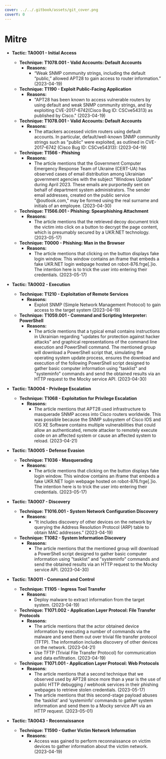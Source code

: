 ```yaml
---
cover: ../../.gitbook/assets/git_cover.png
coverY: 0
---
```


# Mitre

* **Tactic: TA0001 - Initial Access**
  * **Technique: T1078.001 - Valid Accounts: Default Accounts**
    * **Reasons:**
      * “Weak SNMP community strings, including the default “public,” allowed APT28 to gain access to router information.” (2023-04-19)
  * **Technique: T1190 - Exploit Public-Facing Application**
    * **Reasons:**
      * "APT28 has been known to access vulnerable routers by using default and weak SNMP community strings, and by exploiting CVE-2017-6742(Cisco Bug ID: CSCve54313) as published by Cisco." (2023-04-19)
  * **Technique: T1078.001 - Valid Accounts: Default Accounts**
    * **Reasons:**
      * The attackers accessed victim routers using default accounts. In particular, default/well-known SNMP community strings such as "public" were exploited, as outlined in CVE-2017-6742 (Cisco Bug ID: CSCve54313): (2023-04-19)
  * **Technique: T1566 - Phishing**
    * **Reasons:**
      * The article mentions that the Government Computer Emergency Response Team of Ukraine (CERT-UA) has observed cases of email distribution among Ukrainian government agencies with the subject "Windows Update" during April 2023. These emails are purportedly sent on behalf of department system administrators. The sender email addresses, created on the public service "@outlook.com," may be formed using the real surname and initials of an employee. (2023-04-30)
  * **Technique: T1566.001 - Phishing: Spearphishing Attachment**
    * **Reasons:**
      * The article mentions that the retrieved decoy document trick the victim into click on a button to decrypt the page content, which is presumably secured by a UKR.NET technology. (2023-05-17)
  * **Technique: T0000 - Phishing: Man in the Browser**
    * **Reasons:**
      * The article mentions that clicking on the button displays fake login window. This window contains an iframe that embeds a fake UKR.NET login webpage hosted on robot-876.frge\[.]io. The intention here is to trick the user into entering their credentials. (2023-05-17)

* **Tactic: TA0002 - Execution**
  * **Technique: T1210 - Exploitation of Remote Services**
    * **Reasons:**
      * Exploit SNMP (Simple Network Management Protocol) to gain access to the target system (2023-04-19)
  * **Technique: T1059.001 - Command and Scripting Interpreter: PowerShell**
    * **Reasons:**
      * The article mentions that a typical email contains instructions in Ukrainian regarding "updates for protection against hacker attacks" and graphical representations of the command line execution and PowerShell command. The mentioned group will download a PowerShell script that, simulating the operating system update process, ensures the download and execution of the following PowerShell script designed to gather basic computer information using "tasklist" and "systeminfo" commands and send the obtained results via an HTTP request to the Mocky service API. (2023-04-30)

* **Tactic: TA0004 - Privilege Escalation**
  * **Technique: T1068 - Exploitation for Privilege Escalation**
    * **Reasons:**
      * The article mentions that APT28 used infrastructure to masquerade SNMP access into Cisco routers worldwide. This was possible because the SNMP subsystem of Cisco IOS and IOS XE Software contains multiple vulnerabilities that could allow an authenticated, remote attacker to remotely execute code on an affected system or cause an affected system to reload. (2023-04-21)

* **Tactic: TA0005 - Defense Evasion**
  * **Technique: T1036 - Masquerading**
    * **Reasons:**
      * The article mentions that clicking on the button displays fake login window. This window contains an iframe that embeds a fake UKR.NET login webpage hosted on robot-876.frge\[.]io. The intention here is to trick the user into entering their credentials. (2023-05-17)

* **Tactic: TA0007 - Discovery**
  * **Technique: T1016.001 - System Network Configuration Discovery**
    * **Reasons:**
      * “It includes discovery of other devices on the network by querying the Address Resolution Protocol (ARP) table to obtain MAC addresses.” (2023-04-19)
  * **Technique: T1082 - System Information Discovery**
    * **Reasons:**
      * The article mentions that the mentioned group will download a PowerShell script designed to gather basic computer information using "tasklist" and "systeminfo" commands and send the obtained results via an HTTP request to the Mocky service API. (2023-04-30)

* **Tactic: TA0011 - Command and Control**
  * **Technique: T1105 - Ingress Tool Transfer**
    * **Reasons:**
      * Deploy malware to extract information from the target system. (2023-04-19)
  * **Technique: T1071.002 - Application Layer Protocol: File Transfer Protocols**
    * **Reasons:**
      * The article mentions that the actor obtained device information by executing a number of commands via the malware and send them out over trivial file transfer protocol (TFTP). The information includes discovery of other devices on the network. (2023-04-21)
      * Use TFTP (Trivial File Transfer Protocol) for communication and data exfiltration. (2023-04-19)
  * **Technique: T1071.001 - Application Layer Protocol: Web Protocols**
    * **Reasons:**
      * The article mentions that a second technique that we observed used by APT28 since more than a year is the use of public HTTP debugging / webhook services in their phishing webpages to retrieve stolen credentials. (2023-05-17)
      * The article mentions that this second-stage payload abuses the ‘tasklist’ and ‘systeminfo’ commands to gather system information and send them to a Mocky service API via an HTTP request. (2023-05-01)

* **Tactic: TA0043 - Reconnaissance**
  * **Technique: T1590 - Gather Victim Network Information**
    * **Reasons:**
      * Access was gained to perform reconnaissance on victim devices to gather information about the victim network. (2023-04-19)